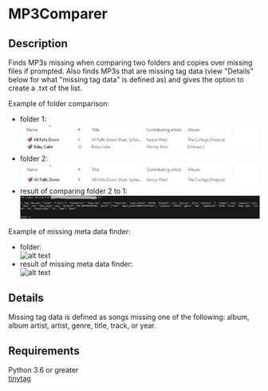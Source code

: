 # MP3Comparer

## Description

Finds MP3s missing when comparing two folders and copies over missing files if prompted. Also finds MP3s that are missing tag data (view "Details" below for what "missing tag data" is defined as) and gives the option to create a .txt of the list.

Example of folder comparison:

- folder 1:\
  ![alt text](image_examples/ex1.jpg "Folder 1")
- folder 2:\
  ![alt text](image_examples/ex2.jpg "Folder 2")
- result of comparing folder 2 to 1:\
  ![alt text](image_examples/ex3.jpg "Result")

Example of missing meta data finder:

- folder:\
  ![alt text](image_examples/ex4.jpg "Folder")
- result of missing meta data finder:\
  ![alt text](image_examples/ex5.jpg "Result")

## Details

Missing tag data is defined as songs missing one of the following: album, album artist, artist, genre, title, track, or year.

## Requirements

Python 3.6 or greater\
[tinytag](https://pypi.org/project/tinytag/)
